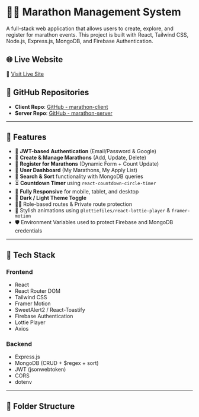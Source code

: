 # 🏃‍♂️ Marathon Management System

A full-stack web application that allows users to create, explore, and register for marathon events. This project is built with React, Tailwind CSS, Node.js, Express.js, MongoDB, and Firebase Authentication.

## 🌐 Live Website

🔗 [Visit Live Site](https://milesmaster-81633.web.app)

## 📂 GitHub Repositories

- **Client Repo**: [GitHub - marathon-client](https://github.com/ahshasib/marathon-event)
- **Server Repo**: [GitHub - marathon-server](https://github.com/ahshasib/marathon-event-server)

---

## 🚀 Features

- 🔐 **JWT-based Authentication** (Email/Password & Google)
- 📝 **Create & Manage Marathons** (Add, Update, Delete)
- 📆 **Register for Marathons** (Dynamic Form + Count Update)
- 👤 **User Dashboard** (My Marathons, My Apply List)
- 🔎 **Search & Sort** functionality with MongoDB queries
- ⏳ **Countdown Timer** using `react-countdown-circle-timer`
- 📱 **Fully Responsive** for mobile, tablet, and desktop
- 🎨 **Dark / Light Theme Toggle**
- 🧑‍🎓 Role-based routes & Private route protection
- 🎉 Stylish animations using `@lottiefiles/react-lottie-player` & `framer-motion`
- 🛡️ Environment Variables used to protect Firebase and MongoDB credentials

---

## 🧰 Tech Stack

### Frontend
- React
- React Router DOM
- Tailwind CSS
- Framer Motion
- SweetAlert2 / React-Toastify
- Firebase Authentication
- Lottie Player
- Axios

### Backend
- Express.js
- MongoDB (CRUD + $regex + sort)
- JWT (jsonwebtoken)
- CORS
- dotenv

---

## 📁 Folder Structure
